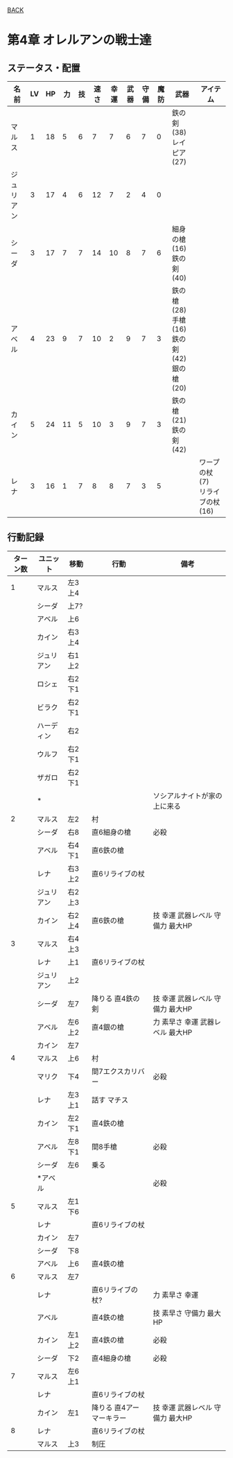 [BACK](../README.md)

# 第4章 オレルアンの戦士達

## ステータス・配置

|名前|LV|HP|力|技|速さ|幸運|武器|守備|魔防|武器|アイテム|
|---|---|---|---|---|---|---|---|---|---|---|---|
|マルス|1|18|5|6|7|7|6|7|0|鉄の剣(38) <br/> レイピア(27)||
|ジュリアン|3|17|4|6|12|7|2|4|0|||
|シーダ|3|17|7|7|14|10|8|7|6|細身の槍(16) <br/> 鉄の剣(40)||
|アベル|4|23|9|7|10|2|9|7|3|鉄の槍(28) <br/> 手槍(16) <br/> 鉄の剣(42) <br/> 銀の槍(20)||
|カイン|5|24|11|5|10|3|9|7|3|鉄の槍(21) <br/> 鉄の剣(42)||
|レナ|3|16|1|7|8|8|7|3|5||ワープの杖(7) <br/> リライブの杖(16)|

## 行動記録

|ターン数|ユニット|移動|行動|備考|
|---|---|---|---|---|
|1|マルス|左3上4|||
||シーダ|上7?|||
||アベル|上6|||
||カイン|右3上4|||
||ジュリアン|右1上2|||
||ロシェ|右2下1|||
||ビラク|右2下1|||
||ハーディン|右2|||
||ウルフ|右2下1|||
||ザガロ|右2下1|||
||\*|||ソシアルナイトが家の上に来る|
|2|マルス|左2|村|||
||シーダ|右8|直6細身の槍|必殺|
||アベル|右4下1|直6鉄の槍||
||レナ|右3上2|直6リライブの杖||
||ジュリアン|右2上3|||
||カイン|右2上4|直6鉄の槍|技 幸運 武器レベル 守備力 最大HP|
|3|マルス|右4上3|||
||レナ|上1|直6リライブの杖|||
||ジュリアン|上2|||
||シーダ|左7|降りる 直4鉄の剣|技 幸運 武器レベル 守備力 最大HP|
||アベル|左6上2|直4銀の槍|力 素早さ 幸運 武器レベル 最大HP|
||カイン|左7|
|4|マルス|上6|村||
||マリク|下4|間7エクスカリバー|必殺|
||レナ|左3上1|話す マチス||
||カイン|左2下1|直4鉄の槍||
||アベル|左8下1|間8手槍|必殺|
||シーダ|左6|乗る||
||\*アベル|||必殺|
|5|マルス|左1下6|||
||レナ||直6リライブの杖||
||カイン|左7|||
||シーダ|下8|||
||アベル|上6|直4鉄の槍||
|6|マルス|左7|||
||レナ||直6リライブの杖?|力 素早さ 幸運|
||アベル||直4鉄の槍|技 素早さ 守備力 最大HP|
||カイン|左1上2|直4鉄の槍|必殺|
||シーダ|下2|直4細身の槍|必殺|
|7|マルス|左6上1|||
||レナ||直6リライブの杖||
||カイン|左1|降りる 直4アーマーキラー|技 幸運 武器レベル 守備力 最大HP|
|8|レナ||直6リライブの杖||
||マルス|上3|制圧||
